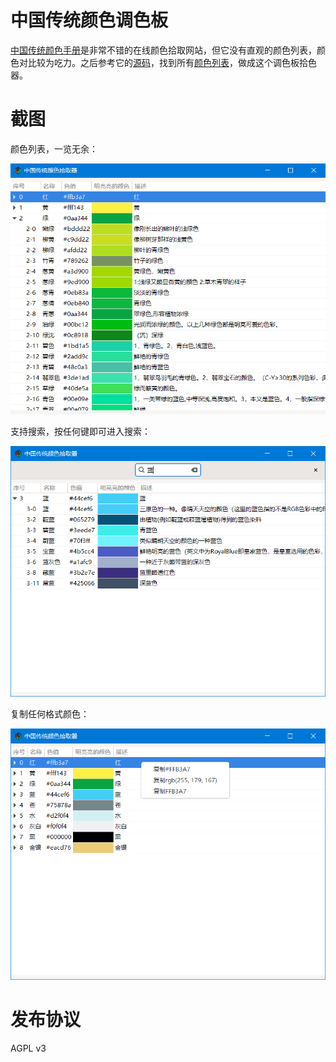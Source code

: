 # 中国传统颜色调色板

[中国传统颜色手册](https://colors.ichuantong.cn/)是非常不错的在线颜色拾取网站，但它没有直观的颜色列表，颜色对比较为吃力。之后参考它的[源码](https://github.com/zerosoul/chinese-colors)，找到所有[颜色列表](./data/colors.json)，做成这个调色板拾色器。

# 截图

颜色列表，一览无余：

![颜色列表](./_image/1.png)

支持搜索，按任何键即可进入搜索：

![颜色搜索](./_image/2.png)

复制任何格式颜色：

![复制颜色](./_image/3.png)

# 发布协议

AGPL v3
